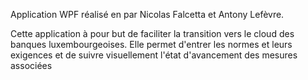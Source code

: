 ﻿Application WPF réalisé en par Nicolas Falcetta et Antony Lefèvre.

Cette application à pour but de faciliter la transition vers le cloud des banques luxembourgeoises.
Elle permet d'entrer les normes et leurs exigences et de suivre visuellement l'état d'avancement des mesures associées 
